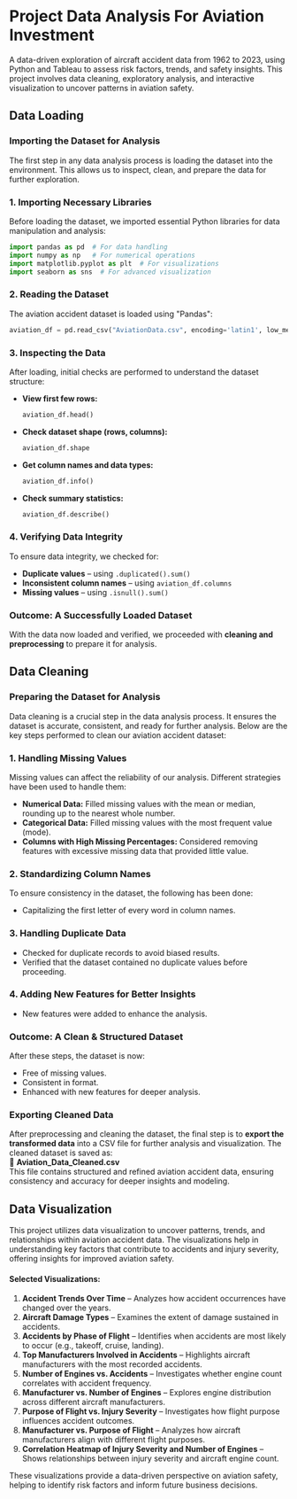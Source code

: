 # Project Data Analysis For Aviation Investment
A data-driven exploration of aircraft accident data from 1962 to 2023, using Python and Tableau to assess risk factors, trends, and safety insights. This project involves data cleaning, exploratory analysis, and interactive visualization to uncover patterns in aviation safety.

## Data Loading
### Importing the Dataset for Analysis 

The first step in any data analysis process is loading the dataset into the environment. 
This allows us to inspect, clean, and prepare the data for further exploration.  

### 1. Importing Necessary Libraries
Before loading the dataset, we imported essential Python libraries for data manipulation and analysis:  
```python
import pandas as pd  # For data handling
import numpy as np   # For numerical operations
import matplotlib.pyplot as plt  # For visualizations
import seaborn as sns  # For advanced visualization
```


### 2. Reading the Dataset 
The aviation accident dataset is loaded using "Pandas":  
```python
aviation_df = pd.read_csv("AviationData.csv", encoding='latin1', low_memory=False)
```


### 3.  Inspecting the Data  
After loading, initial checks are performed to understand the dataset structure:  

- **View first few rows:**  
  ```python
  aviation_df.head()
  ```
- **Check dataset shape (rows, columns):**  
  ```python
  aviation_df.shape
  ```
- **Get column names and data types:**  
  ```python
  aviation_df.info()
  ```
- **Check summary statistics:**  
  ```python
  aviation_df.describe()
  ```
  

### 4. Verifying Data Integrity 
To ensure data integrity, we checked for:  
- **Duplicate values** – using `.duplicated().sum()`
- **Inconsistent column names** – using `aviation_df.columns`  
- **Missing values** – using `.isnull().sum()`  


### Outcome: A Successfully Loaded Dataset 
With the data now loaded and verified, we proceeded with **cleaning and preprocessing** to prepare it for analysis.


## Data Cleaning
### Preparing the Dataset for Analysis

Data cleaning is a crucial step in the data analysis process. It ensures the dataset is accurate, consistent, and ready for further analysis. Below are the key steps performed to clean our aviation accident dataset:  

### 1. Handling Missing Values 
Missing values can affect the reliability of our analysis. Different strategies have been used to handle them:  

- **Numerical Data:** Filled missing values with the mean or median, rounding up to the nearest whole number.  
- **Categorical Data:** Filled missing values with the most frequent value (mode).  
- **Columns with High Missing Percentages:** Considered removing features with excessive missing data that provided little value.  


### 2. Standardizing Column Names  
To ensure consistency in the dataset, the following has been done:  
- Capitalizing the first letter of every word in column names.  


### 3. Handling Duplicate Data
- Checked for duplicate records to avoid biased results.  
- Verified that the dataset contained no duplicate values before proceeding.  


### 4. Adding New Features for Better Insights  
- New features were added to enhance the analysis.  


### Outcome: A Clean & Structured Dataset
After these steps, the dataset is now:  
- Free of missing values.  
- Consistent in format.  
- Enhanced with new features for deeper analysis.  

### Exporting Cleaned Data  

After preprocessing and cleaning the dataset, the final step is to **export the transformed data** into a CSV file for further analysis and visualization. 
The cleaned dataset is saved as:  
📂 **Aviation_Data_Cleaned.csv**  
This file contains structured and refined aviation accident data, ensuring consistency and accuracy for deeper insights and modeling.


## Data Visualization 

This project utilizes data visualization to uncover patterns, trends, and relationships within aviation accident data. The visualizations help in understanding key factors that contribute to accidents and injury severity, offering insights for improved aviation safety.  

#### Selected Visualizations: 
1. **Accident Trends Over Time** – Analyzes how accident occurrences have changed over the years.  
2. **Aircraft Damage Types** – Examines the extent of damage sustained in accidents.  
3. **Accidents by Phase of Flight** – Identifies when accidents are most likely to occur (e.g., takeoff, cruise, landing).  
4. **Top Manufacturers Involved in Accidents** – Highlights aircraft manufacturers with the most recorded accidents.  
5. **Number of Engines vs. Accidents** – Investigates whether engine count correlates with accident frequency.  
6. **Manufacturer vs. Number of Engines** – Explores engine distribution across different aircraft manufacturers.  
7. **Purpose of Flight vs. Injury Severity** – Investigates how flight purpose influences accident outcomes. 
8. **Manufacturer vs. Purpose of Flight** – Analyzes how aircraft manufacturers align with different flight purposes.  
9. **Correlation Heatmap of Injury Severity and Number of Engines** – Shows relationships between injury severity and aircraft engine count.   

These visualizations provide a data-driven perspective on aviation safety, helping to identify risk factors and inform future business decisions.